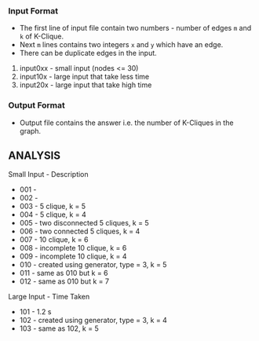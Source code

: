 ### Input Format

- The first line of input file contain two numbers - number of edges `m` and `k` of K-Clique.
- Next `m` lines contains two integers `x` and `y` which have an edge.
- There can be duplicate edges in the input.

1. input0xx - small input (nodes <= 30)
2. input10x - large input that take less time
3. input20x - large input that take high time 

### Output Format
- Output file contains the answer i.e. the number of K-Cliques in the graph.

## ANALYSIS

Small Input - Description
- 001 - 
- 002 - 
- 003 - 5 clique, k = 5
- 004 - 5 clique, k = 4
- 005 - two disconnected 5 cliques, k = 5
- 006 - two connected 5 cliques, k = 4
- 007 - 10 clique, k = 6
- 008 - incomplete 10 clique, k = 6
- 009 - incomplete 10 clique, k = 4
- 010 - created using generator, type = 3, k = 5
- 011 - same as 010 but k = 6
- 012 - same as 010 but k = 7


Large Input - Time Taken
- 101 - 1.2 s
- 102 - created using generator, type = 3, k = 4
- 103 - same as 102, k = 5 